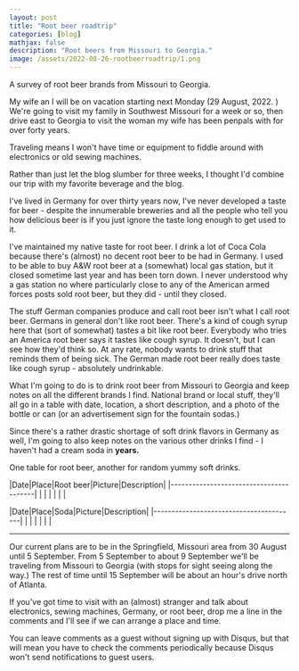 ```yaml
---
layout: post
title: "Root beer roadtrip"
categories: [blog]
mathjax: false
description: "Root beers from Missouri to Georgia."
image: /assets/2022-08-26-rootbeerroadtrip/1.png
---
```

A survey of root beer brands from Missouri to Georgia. 

My wife an I will be on vacation starting next Monday (29 August, 2022. ) We're going to visit my family in Southwest Missouri for a week or so, then drive east to Georgia to visit the woman my wife has been penpals with for over forty years.

Traveling means I won't have time or equipment to fiddle around with electronics or old sewing machines.

Rather than just let the blog slumber for three weeks, I thought I'd combine our trip with my favorite beverage and the blog.

I've lived in Germany for over thirty years now, I've never developed a taste for beer - despite the innumerable breweries and all the people who tell you how delicious beer is if you just ignore the taste long enough to get used to it.

I've maintained my native taste for root beer.  I drink a lot of Coca Cola because there's (almost) no decent root beer to be had in Germany.  I used to be able to buy A&W root beer at a (somewhat) local gas station, but it closed sometime last year and has been torn down.  I never understood why a gas station no where particularly close to any of the American armed forces posts sold root beer, but they did - until they closed.

The stuff German companies produce and call root beer isn't what I call root beer.  Germans in general don't like root beer.  There's a kind of cough syrup here that (sort of somewhat) tastes a bit like root beer.  Everybody who tries an America root beer says it tastes like cough syrup.  It doesn't, but I can see how they'd think so.  At any rate, nobody wants to drink stuff that reminds them of being sick.  The German made root beer really does taste like cough syrup - absolutely undrinkable.

What I'm going to do is to drink root beer from Missouri to Georgia and keep notes on all the different brands I find.  National brand or local stuff, they'll all go in a table with date, location, a short description, and a photo of the bottle or can (or an advertisement sign for the fountain sodas.)

Since there's a rather drastic shortage of soft drink flavors in Germany as well, I'm going to also keep notes on the various other drinks I find - I haven't had a cream soda in **years.**

One table for root beer, another for random yummy soft drinks.

|Date|Place|Root beer|Picture|Description|
|----------------------------------------|
|    |     |         |       |           |


|Date|Place|Soda|Picture|Description|
|----------------------------------------|
|    |     |         |       |           |


------

Our current plans are to be in the Springfield, Missouri area from 30 August until 5 September.  From 5 September to about 9 September we'll be traveling from Missouri to Georgia (with stops for sight seeing along the way.)  The rest of time until 15 September will be about an hour's drive north of Atlanta.

If you've got time to visit with an (almost) stranger and talk about electronics, sewing machines, Germany, or root beer, drop me a line in the comments and I'll see if we can arrange a place and time.

You can leave comments as a guest without signing up with Disqus, but that will mean you have to check the comments periodically because Disqus won't send notifications to guest users.
